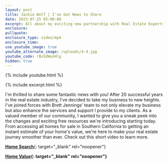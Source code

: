 ```yaml
---
layout: post
title: Jackie Wolf | I've Got News to Share
date: 2023-07-25 05:00:00
excerpt: All about my exciting new partnership with Real Estate Experts.
enclosure:
pullquote:
enclosure_type: video/mp4
enclosure_time:
use_youtube_image: true
youtube_alternate_image: /uploads/4-4.jpg
youtube_code: rBxSdWunHlg
hidden: true
---
```

{% include youtube.html %}

{% include excerpt.html %}

I'm thrilled to share some fantastic news with you! After 20 successful years in the real estate industry, I've decided to take my business to new heights. I've joined forces with Brett Jennings’ team to not only elevate my business but also enhance the services and support I provide to my clients. As a valued member of our community, I wanted to give you a sneak peek into the changes and exciting free resources we're introducing starting today. From accessing all homes for sale in Southern California to getting an instant estimate of your home's value, we're here to make your real estate journey smoother than ever. Check out this short video to learn more.

[**Home Search**](https://bayareahomesearch.com/){: target="_blank" rel="noopener"}

**[Home Value](https://realestateexperts.hifello.com/lp/64d2dce20ca23e0025cbab44){: target="_blank" rel="noopener"}**<br>​​